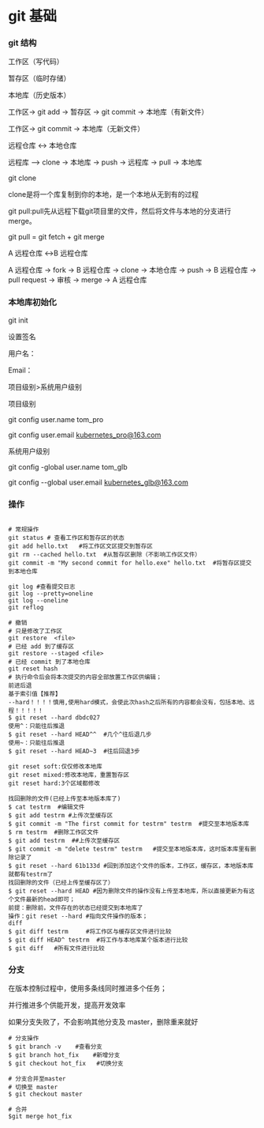 # git 基础

### git 结构

工作区（写代码）

暂存区（临时存储）

本地库（历史版本）

工作区-> git add -> 暂存区 -> git commit -> 本地库（有新文件）

工作区-> git commit -> 本地库（无新文件）

远程仓库 <-> 本地仓库

远程库 —> clone -> 本地库 -> push -> 远程库 -> pull -> 本地库

git clone

clone是将一个库复制到你的本地，是一个本地从无到有的过程

git pull:pull先从远程下载git项目里的文件，然后将文件与本地的分支进行merge。

git pull = git fetch + git merge

A 远程仓库 <->B 远程仓库

A 远程仓库 -> fork -> B 远程仓库 -> clone -> 本地仓库 -> push -> B 远程仓库 -> pull request -> 审核 -> merge -> A 远程仓库

### 本地库初始化

git init

设置签名

用户名：

Email：

项目级别>系统用户级别

项目级别

git config user.name tom_pro

git config user.email kubernetes_pro@163.com

系统用户级别

git config -global user.name tom_glb

git config --global user.email kubernetes_glb@163.com

### 操作

```

# 常规操作
git status # 查看工作区和暂存区的状态
git add hello.txt   #将工作区文区提交到暂存区
git rm --cached hello.txt  #从暂存区删除（不影响工作区文件）
git commit -m "My second commit for hello.exe" hello.txt  #将暂存区提交到本地仓库

git log #查看提交日志
git log --pretty=oneline
git log --oneline
git reflog

# 撤销
# 只是修改了工作区
git restore  <file>
# 已经 add 到了缓存区
git restore --staged <file>
# 已经 commit 到了本地仓库
git reset hash
# 执行命令后会将本次提交的内容全部放置工作区供编辑；
前进后退
基于索引值【推荐】
--hard！！！！慎用,使用hard模式，会使此次hash之后所有的内容都会没有，包括本地、远程！！！！！
$ git reset --hard dbdc027
使用^：只能往后推退
$ git reset --hard HEAD^^  #几个^往后退几步
使用~：只能往后推退
$ git reset --hard HEAD~3  #往后回退3步

git reset soft:仅仅修改本地库
git reset mixed:修改本地库，重置暂存区
git reset hard:3个区域都修改

找回删除的文件(已经上传至本地版本库了)
$ cat testrm  #编辑文件
$ git add testrm #上传次至缓存区
$ git commit -m "The first commit for testrm" testrm  #提交至本地版本库
$ rm testrm  #删除工作区文件
$ git add testrm  ##上传次至缓存区
$ git commit -m "delete testrm" testrm   #提交至本地版本库，这时版本库里有删除记录了
$ git reset --hard 61b133d #回到添加这个文件的版本，工作区，缓存区，本地版本库就都有testrm了
找回删除的文件（已经上传至缓存区了）
$ git reset --hard HEAD #因为删除文件的操作没有上传至本地库，所以直接更新为有这个文件最新的head即可；
前提：删除前，文件存在的状态已经提交到本地库了
操作：git reset --hard #指向文件操作的版本；
diff
$ git diff testrm     #将工作区与缓存区文件进行比较
$ git diff HEAD^ testrm  #将工作与本地库某个版本进行比较
$ git diff   #所有文件进行比较

```

### 分支

在版本控制过程中，使用多条线同时推进多个任务；

并行推进多个供能开发，提高开发效率

如果分支失败了，不会影响其他分支及 master，删除重来就好

```
# 分支操作
$ git branch -v    #查看分支
$ git branch hot_fix    #新增分支
$ git checkout hot_fix   #切换分支

# 分支合并至master
# 切换至 master
$ git checkout master

# 合并
$git merge hot_fix
```
